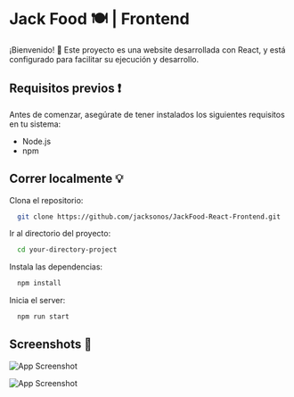 
# Jack Food 🍽️ | Frontend 

¡Bienvenido! 👋 Este proyecto es una website  desarrollada con React, y está configurado para facilitar su ejecución y desarrollo.

## Requisitos previos ❗

Antes de comenzar, asegúrate de tener instalados los siguientes requisitos en tu sistema:

- Node.js
- npm
## Correr localmente 💡

Clona el repositorio:

```bash
  git clone https://github.com/jacksonos/JackFood-React-Frontend.git
```

Ir al directorio del proyecto:

```bash
  cd your-directory-project
```

Instala las dependencias:

```bash
  npm install
```

Inicia el server:

```bash
  npm run start
```

## Screenshots 📸

![App Screenshot](https://i.imgur.com/0ky9Bdj.png)

![App Screenshot](https://i.imgur.com/VtuvSMb.png)


